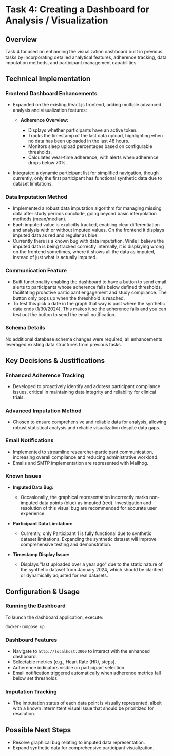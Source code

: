 # Task 4: Creating a Dashboard for Analysis / Visualization

## Overview

Task 4 focused on enhancing the visualization dashboard built in previous tasks by incorporating detailed analytical features, adherence tracking, data imputation methods, and participant management capabilities.

## Technical Implementation

### Frontend Dashboard Enhancements

* Expanded on the existing React.js frontend, adding multiple advanced analysis and visualization features:

  * **Adherence Overview:**

    * Displays whether participants have an active token.
    * Tracks the timestamp of the last data upload, highlighting when no data has been uploaded in the last 48 hours.
    * Monitors sleep upload percentages based on configurable thresholds.
    * Calculates wear-time adherence, with alerts when adherence drops below 70%.

* Integrated a dynamic participant list for simplified navigation, though currently, only the first participant has functional synthetic data due to dataset limitations.

### Data Imputation Method

* Implemented a robust data imputation algorithm for managing missing data after study periods conclude, going beyond basic interpolation methods (mean/median).
* Each imputed value is explicitly tracked, enabling clear differentiation and analysis with or without imputed values. On the frontend it displays imputed data as red and regular as blue.
* Currently there is a known bug with data imputation. While I believe the imputed data is being tracked correctly internally, it is displaying wrong on the frontend sometimes, where it shows all the data as imputed, instead of just what is actually imputed.

### Communication Feature

* Built functionality enabling the dashboard to have a button to send email alerts to participants whose adherence falls below defined thresholds, facilitating proactive participant engagement and study compliance. The button only pops up when the threshhold is reached. 
* To test this pick a date in the graph that way is past where the synthetic data ends (1/30/2024). This makes it so the adherence falls and you can test out the button to send the email notification.

### Schema Details

No additional database schema changes were required; all enhancements leveraged existing data structures from previous tasks.

## Key Decisions & Justifications

### Enhanced Adherence Tracking

* Developed to proactively identify and address participant compliance issues, critical in maintaining data integrity and reliability for clinical trials.

### Advanced Imputation Method

* Chosen to ensure comprehensive and reliable data for analysis, allowing robust statistical analysis and reliable visualization despite data gaps.

### Email Notifications

* Implemented to streamline researcher-participant communication, increasing overall compliance and reducing administrative workload.
* Emails and SMTP implementation are represented with Mailhog. 

### Known Issues

* **Imputed Data Bug:**

  * Occasionally, the graphical representation incorrectly marks non-imputed data points (blue) as imputed (red). Investigation and resolution of this visual bug are recommended for accurate user experience.

* **Participant Data Limitation:**

  * Currently, only Participant 1 is fully functional due to synthetic dataset limitations. Expanding the synthetic dataset will improve comprehensive testing and demonstration.

* **Timestamp Display Issue:**

  * Displays "last uploaded over a year ago" due to the static nature of the synthetic dataset from January 2024, which should be clarified or dynamically adjusted for real datasets.

## Configuration & Usage

### Running the Dashboard

To launch the dashboard application, execute:

```sh
docker-compose up
```

### Dashboard Features

* Navigate to `http://localhost:3000` to interact with the enhanced dashboard.
* Selectable metrics (e.g., Heart Rate (HR), steps).
* Adherence indicators visible on participant selection.
* Email notification triggered automatically when adherence metrics fall below set thresholds.

### Imputation Tracking

* The imputation status of each data point is visually represented, albeit with a known intermittent visual issue that should be prioritized for resolution.

## Possible Next Steps

* Resolve graphical bug relating to imputed data representation.
* Expand synthetic data for comprehensive participant visualization.